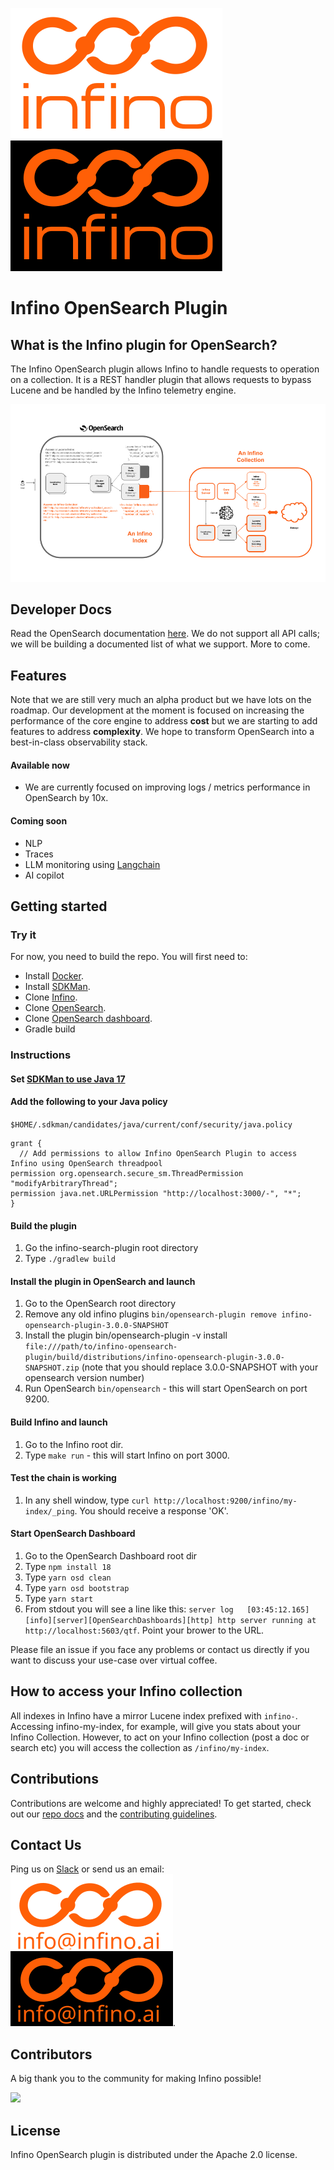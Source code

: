 ![Infino Logo (Light)](docs/images/Infino_logo_light.png#gh-light-mode-only)
![Infino Logo (Dark)](docs/images/Infino_logo_dark.png#gh-dark-mode-only)

# Infino OpenSearch Plugin

## What is the Infino plugin for OpenSearch?

The Infino OpenSearch plugin allows Infino to handle requests to operation on a collection. It is a REST handler plugin that allows requests to bypass Lucene and be handled by the Infino telemetry engine.

![Architecture (Light)](docs/images/Infino_Architecture.png)

## Developer Docs
Read the OpenSearch documentation [here](https://opensearch.org/docs/latest/api-reference/search/). We do not support all API calls; we will be building a documented list of what we support. More to come.

## Features
Note that we are still very much an alpha product but we have lots on the roadmap. Our development at the moment is focused on increasing the performance of the core engine to address **cost** but we are starting to add features to address **complexity**. We hope to transform OpenSearch into a best-in-class observability stack.

#### Available now
 - We are currently focused on improving logs / metrics performance in OpenSearch by 10x.

#### Coming soon
- NLP
- Traces
- LLM monitoring using [Langchain](https://github.com/langchain-ai/langchain)
- AI copilot

## Getting started

### Try it
For now, you need to build the repo. You will first need to:

- Install [Docker](https://docs.docker.com/engine/install/).
- Install [SDKMan](hhttps://sdkman.io/).
- Clone [Infino](https://github.com/infinohq/infino).
- Clone [OpenSearch](https://github.com/opensearch-project/OpenSearch).
- Clone [OpenSearch dashboard](https://github.com/opensearch-project/OpenSearch-Dashboards).
- Gradle build


### Instructions
#### Set [SDKMan to use Java 17](https://sdkman.io/usage)
#### Add the following to your Java policy
`$HOME/.sdkman/candidates/java/current/conf/security/java.policy`
```
grant {
  // Add permissions to allow Infino OpenSearch Plugin to access Infino using OpenSearch threadpool
permission org.opensearch.secure_sm.ThreadPermission "modifyArbitraryThread";
permission java.net.URLPermission "http://localhost:3000/-", "*";
}
```
#### Build the plugin
1. Go the infino-search-plugin root directory
2. Type ``./gradlew build``
#### Install the plugin in OpenSearch and launch
1. Go to the OpenSearch root directory
2. Remove any old infino plugins `bin/opensearch-plugin remove infino-opensearch-plugin-3.0.0-SNAPSHOT`
2. Install the plugin bin/opensearch-plugin -v install `file:///path/to/infino-opensearch-plugin/build/distributions/infino-opensearch-plugin-3.0.0-SNAPSHOT.zip` (note that you should replace 3.0.0-SNAPSHOT with your opensearch version number)
3. Run OpenSearch `bin/opensearch` - this will start OpenSearch on port 9200.

#### Build Infino and launch
1. Go to the Infino root dir.
2. Type `make run` - this will start Infino on port 3000.

#### Test the chain is working
1. In any shell window, type `curl http://localhost:9200/infino/my-index/_ping`. You should receive a response 'OK'.
#### Start OpenSearch Dashboard
1. Go to the OpenSearch Dashboard root dir
2. Type `npm install 18`
3. Type `yarn osd clean`
4. Type `yarn osd bootstrap`
5. Type `yarn start`
6. From stdout you will see a line like this: `server log   [03:45:12.165] [info][server][OpenSearchDashboards][http] http server running at http://localhost:5603/qtf`. Point your brower to the URL.


Please file an issue if you face any problems or contact us directly if you want to discuss your use-case over virtual coffee.

## How to access your Infino collection
All indexes in Infino have a mirror Lucene index prefixed with `infino-`. Accessing infino-my-index, for example, will give you stats about your Infino Collection. However, to act on your Infino collection (post a doc or search etc) you will access the collection as `/infino/my-index`.


## Contributions

Contributions are welcome and highly appreciated! To get started, check out our [repo docs](http://infinohq.github.io/infino/doc/infino/index.html) and the [contributing guidelines](CONTRIBUTING.md).

## Contact Us

Ping us on [Slack](https://infinohq.slack.com/join/shared_invite/zt-1tqqc0vsz-jF80cpkGy7aFsALQKggy8g#/shared-invite/email) or send us an email: ![Infino Logo (Light)](docs/images/Infino_email_light.svg#gh-light-mode-only)
![Infino Logo (Dark)](docs/images/Infino_email_dark.svg#gh-dark-mode-only).

## Contributors

A big thank you to the community for making Infino possible!

<a href="https://github.com/infinohq/infino/graphs/contributors">
  <img src="https://contrib.rocks/image?repo=infinohq/infino" />
</a>

## License
Infino OpenSearch plugin is distributed under the Apache 2.0 license.


